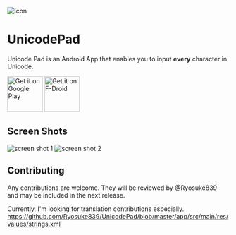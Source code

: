 ![icon](https://raw.githubusercontent.com/Ryosuke839/UnicodePad/images/market.png)

# UnicodePad
Unicode Pad is an Android App that enables you to input __every__ character in Unicode.

[<img src="https://play.google.com/intl/en_us/badges/images/generic/en-play-badge.png"
     alt="Get it on Google Play"
     height="80">](https://play.google.com/store/apps/details?id=jp.ddo.hotmist.unicodepad)
[<img src="https://fdroid.gitlab.io/artwork/badge/get-it-on.png"
     alt="Get it on F-Droid"
     height="80">](https://f-droid.org/packages/jp.ddo.hotmist.unicodepad/)

## Screen Shots
![screen shot 1](https://raw.githubusercontent.com/Ryosuke839/UnicodePad/images/ss-en1.png)
![screen shot 2](https://raw.githubusercontent.com/Ryosuke839/UnicodePad/images/ss-en2.png)

## Contributing
Any contributions are welcome.
They will be reviewed by @Ryosuke839 and may be included in the next release.

Currently, I'm looking for translation contributions especially.
https://github.com/Ryosuke839/UnicodePad/blob/master/app/src/main/res/values/strings.xml
